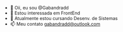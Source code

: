 - 👋 Oii, eu sou @Gabandradd
- 👀 Estou interessada em FrontEnd
- 🌱 Atualmente estou cursando Desenv. de Sistemas
- 📫 Meu contato gabandradd@outlook.com
